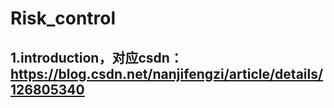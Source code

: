 # Risk_control

## 1.introduction，对应csdn： https://blog.csdn.net/nanjifengzi/article/details/126805340
